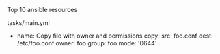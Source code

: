 Top 10 ansible resources


tasks/main.yml

- name: Copy file with owner and permissions
  copy:
    src: foo.conf
    dest: /etc/foo.conf
    owner: foo
    group: foo
    mode: '0644'
